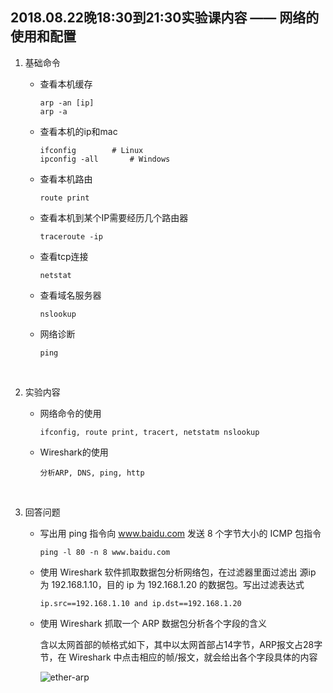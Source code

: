 ##	2018.08.22晚18:30到21:30实验课内容 —— 网络的使用和配置

1.	基础命令

	*	查看本机缓存

		```
		arp -an [ip]
		arp -a
		```

	*	查看本机的ip和mac

		```
		ifconfig		# Linux
		ipconfig -all		# Windows
		```

	*	查看本机路由

		```
		route print
		```

	*	查看本机到某个IP需要经历几个路由器

		```
		traceroute -ip
		```

	*	查看tcp连接

		```
		netstat
		```

	*	查看域名服务器

		```
		nslookup
		```

	*	网络诊断

		```
		ping
		```

	<br>

2.	实验内容

	*	网络命令的使用

		```
		ifconfig, route print, tracert, netstatm nslookup
		```

	*	Wireshark的使用

		```
		分析ARP, DNS, ping, http
		```

	<br>

3.	回答问题

	*	写出用 ping 指令向 www.baidu.com 发送 8 个字节大小的 ICMP 包指令

		```
		ping -l 80 -n 8 www.baidu.com
		```

	*	使用 Wireshark 软件抓取数据包分析网络包，在过滤器里面过滤出 源ip 为 192.168.1.10，目的 ip 为 192.168.1.20 的数据包。写出过滤表达式

		```
		ip.src==192.168.1.10 and ip.dst==192.168.1.20
		```

	*	使用 Wireshark 抓取一个 ARP 数据包分析各个字段的含义

		含以太网首部的帧格式如下，其中以太网首部占14字节，ARP报文占28字节，在 Wireshark 中点击相应的帧/报文，就会给出各个字段具体的内容
		
		![ether-arp](https://img-blog.csdn.net/20130816090639218?watermark/2/text/aHR0cDovL2Jsb2cuY3Nkbi5uZXQvc2hhbnpoaXpp/font/5a6L5L2T/fontsize/400/fill/I0JBQkFCMA==/dissolve/70/gravity/SouthEast)
